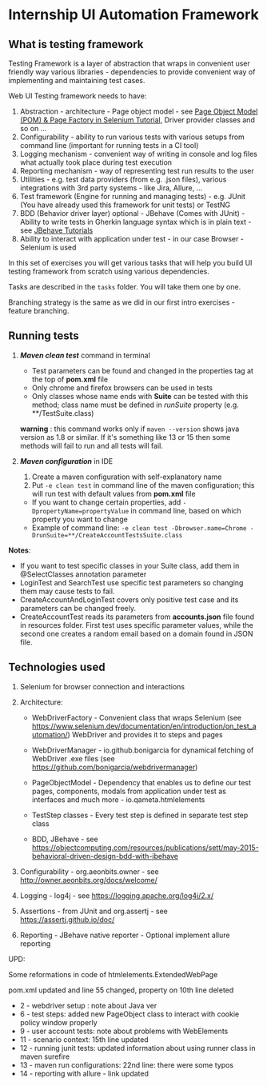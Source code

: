 # Internship UI Automation Framework

## What is testing framework

Testing Framework is a layer of abstraction that wraps in convenient user friendly way various libraries - dependencies to provide convenient way of implementing and maintaining test cases.

Web UI Testing framework needs to have:

1. Abstraction - architecture - Page object model - see [Page Object Model (POM) & Page Factory in Selenium Tutorial](https://www.guru99.com/page-object-model-pom-page-factory-in-selenium-ultimate-guide.html), Driver provider classes and so on ...
2. Configurability - ability to run various tests with various setups from command line (important for running tests in a CI tool)
3. Logging mechanism - convenient way of writing in console and log files what actually took place during test execution
4. Reporting mechanism - way of representing test run results to the user
5. Utilities - e.g. test data providers (from e.g. .json files), various integrations with 3rd party systems - like Jira, Allure, ...
6. Test framework (Engine for running and managing tests) - e.g. JUnit (You have already used this framework for unit tests) or TestNG
7. BDD (Behavior driver layer) optional - JBehave (Comes with JUnit) - Ability to write tests in Gherkin language syntax which is in plain text - see [JBehave Tutorials](https://jbehave.org/reference/stable/tutorials.html)
8. Ability to interact with application under test - in our case Browser - Selenium is used

In this set of exercises you will get various tasks that will help you build UI testing framework from scratch using various dependencies.

Tasks are described in the `tasks` folder. You will take them one by one.

Branching strategy is the same as we did in our first intro exercises - feature branching.

## Running tests

1. ***Maven clean test*** command in terminal
    - Test parameters can be found and changed in the properties tag at the top of **pom.xml** file
    - Only chrome and firefox browsers can be used in tests
    - Only classes whose name ends with **Suite** can be tested with this method; class name must be defined in *runSuite* property (e.g. **/TestSuite.class)

   **warning** : this command works only if `maven --version` shows java version as 1.8 or similar. If it's something like 13 or 15 then some methods will fail to run and all tests will fail.

2. ***Maven configuration*** in IDE
    1. Create a maven configuration with self-explanatory name
    2. Put `-e clean test` in command line of the maven configuration; this will run test with default values from **pom.xml** file

    - If you want to change certain properties, add `-DpropertyName=propertyValue` in command line, based on which property you want to change
    - Example of command line: `-e clean test -Dbrowser.name=Chrome -DrunSuite=**/CreateAccountTestsSuite.class`

**Notes**:

- If you want to test specific classes in your Suite class, add them in @SelectClasses annotation parameter
- LoginTest and SearchTest use specific test parameters so changing them may cause tests to fail.
- CreateAccountAndLoginTest covers only positive test case and its parameters can be changed freely. 
- CreateAccountTest reads its parameters from **accounts.json** file found in resources folder. First test uses specific parameter values, while the second one creates a random email based on a domain found in JSON file.

## Technologies used

1. Selenium for browser connection and interactions

2. Architecture:

   - WebDriverFactory - Convenient class that wraps Selenium (see https://www.selenium.dev/documentation/en/introduction/on_test_automation/) WebDriver and provides it to steps and pages 

   - WebDriverManager - io.github.bonigarcia for dynamical fetching of WebDriver .exe files (see https://github.com/bonigarcia/webdrivermanager)

   - PageObjectModel - Dependency that enables us to define our test pages, components, modals from application under test as interfaces and much more - io.qameta.htmlelements 

   - TestStep classes - Every test step is defined in separate test step class 

   - BDD, JBehave - see https://objectcomputing.com/resources/publications/sett/may-2015-behavioral-driven-design-bdd-with-jbehave

3. Configurability - org.aeonbits.owner - see http://owner.aeonbits.org/docs/welcome/

4. Logging - log4j - see https://logging.apache.org/log4j/2.x/

5. Assertions - from JUnit and org.assertj - see https://assertj.github.io/doc/

6. Reporting - JBehave native reporter - Optional implement allure reporting


UPD:

Some reformations in code of htmlelements.ExtendedWebPage

pom.xml updated and line 55 changed, property on 10th line deleted

* 2 - webdriver setup : note about Java ver
* 6 - test steps: added new PageObject class to interact with cookie policy window properly
* 9 - user account tests: note about problems with WebElements
* 11 - scenario context: 15th line updated
* 12 - running junit tests: updated information about using runner class in maven surefire
* 13 - maven run configurations: 22nd line: there were some typos 
* 14 - reporting with allure - link updated
